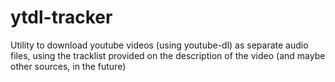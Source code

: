 # ytdl-tracker
Utility to download youtube videos (using youtube-dl) as separate audio files, using the tracklist provided on the description of the video (and maybe other sources, in the future)
